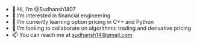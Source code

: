 - 👋 Hi, I’m @Sudhansh1407
- 👀 I’m interested in financial engineering
- 🌱 I’m currently learning option pricing in C++ and Python
- 💞️ I’m looking to collaborate on algorithmic trading and derivative pricing
- 📫 You can reach me at sudhansh14@gmail.com

<!---
Sudhansh1407/Sudhansh1407 is a ✨ special ✨ repository because its `README.md` (this file) appears on your GitHub profile.
You can click the Preview link to take a look at your changes.
--->

